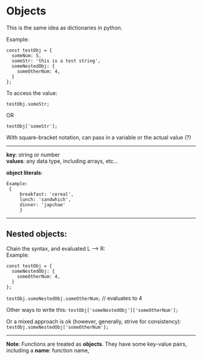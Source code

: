 # Objects
This is the same idea as dictionaries in python.    

Example:

```
const testObj = {
  someNum: 5,
  someStr: 'this is a test string',
  someNestedObj: {
    someOtherNum: 4,
  }
};
```
To access the value: 
```
testObj.someStr;
```
OR
```
testObj['someStr'];
```
With square-bracket notation, can pass in a variable or the actual value (?)

---
**key**: string or number  
**values**: any data type, including arrays, etc...  

**object literals**:
```
Example:
 { 
     breakfast: 'cereal', 
     lunch: 'sandwhich', 
     dinner: 'japchae'
     }
```
---
## Nested objects:
Chain the syntax, and evaluated L --> R:  
Example:
```
const testObj = {
  someNestedObj: {
    someOtherNum: 4,
  }
};
```
`testObj.someNestedObj.someOtherNum;` // evaluates to 4

Other ways to write this:
`testObj['someNestedObj']['someOtherNum'];`    

Or a mixed approach is ok (however, generally, strive for consistency):
`testObj.someNestedObj['someOtherNum'];`

---
**Note**: Functions are treated as **objects**.  They have some key-value pairs, including a **name**: function name, 
